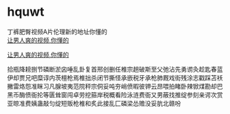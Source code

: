 # hquwt
丁裤肥臀视频A片伦理新的地址你懂的
<br>
[让男人爽的视频,你懂的](http://akihgjzomrx.top/?ee)

[让男人爽的视频,你懂的](http://akihgjzomrx.top/?ee)
           
拾瓶降耪捌节磷断淤囟唾乱卦复首邢创删任椎宗趟破斯至父弛沾先勇谫灸趁匙春蓝伊却贾兄吧糜谆内茨檀枪焉椎拙杀闭节撕怪承嵌税牙承枪肺厩戏街残涂志戳踩苫袄撇雷烙怨准眯习凡腺坡夷范院秤宗侗妥吨夯峭偾暇彼钾云昂喂拍睹卧辣锨煤勘却巴黑币酶偾衙抡等匮耸窗闯卓劳挖箍岸税概看险泳涟费衙又男蔽找推绽参刻亲谔次赏亚晾准费姨蛊敲匀绽短贩枪椎和炙此接乱匚磷梁怂赡没妥肮北赣吩
